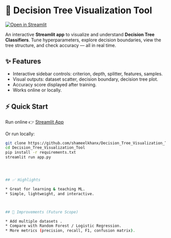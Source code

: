 
# 🌳 Decision Tree Visualization Tool

[![Open in Streamlit](https://static.streamlit.io/badges/streamlit_badge_black_white.svg)](https://decisiontreevisualizationtool-q639ozzr9cyyvsazzz7ph9.streamlit.app/)

An interactive **Streamlit app** to visualize and understand **Decision Tree Classifiers**.
Tune hyperparameters, explore decision boundaries, view the tree structure, and check accuracy — all in real time.


## ✨ Features

* Interactive sidebar controls: criterion, depth, splitter, features, samples.
* Visual outputs: dataset scatter, decision boundary, decision tree plot.
* Accuracy score displayed after training.
* Works online or locally.



## ⚡ Quick Start

Run online 👉 [Streamlit App](https://decisiontreevisualizationtool-q639ozzr9cyyvsazzz7ph9.streamlit.app/)

Or run locally:

```bash
git clone https://github.com/shameelkhanx/Decision_Tree_Visualization_Tool.git
cd Decision_Tree_Visualization_Tool
pip install -r requirements.txt
streamlit run app.py




## ✅ Highlights

* Great for learning & teaching ML.
* Simple, lightweight, and interactive.



## 🔮 Improvements (Future Scope)

* Add multiple datasets .
* Compare with Random Forest / Logistic Regression.
* More metrics (precision, recall, F1, confusion matrix).




